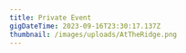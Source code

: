 ```yaml
---
title: Private Event
gigDateTime: 2023-09-16T23:30:17.137Z
thumbnail: /images/uploads/AtTheRidge.png
---
```


